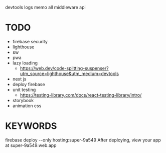 devtools logs
memo all
middleware api

# TODO

- firebase security
- lighthouse
- sw
- pwa
- lazy loading
  - https://web.dev/code-splitting-suspense/?utm_source=lighthouse&utm_medium=devtools
- next js
- deploy firebase
- unit testing
  - https://testing-library.com/docs/react-testing-library/intro/
- storybook
- animation css

# KEYWORDS

firebase deploy --only hosting:super-9a549
After deploying, view your app at super-9a549.web.app
